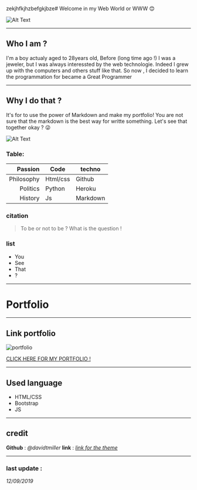 zekjhfkjhzbefgkjbze# Welcome in my Web World or WWW :blush:

  ![Alt Text](https://media.giphy.com/media/vFKqnCdLPNOKc/giphy.gif)


--------------------------------------------------------------------------
## Who I am ?

I'm a boy actualy aged to 28years old, Before (long time ago !) I was a jeweler, but I was always interessted by the web technologie. Indeed I grew up with the computers and others stuff like that.  So now , I decided to learn the programmation for became a Great Programmer

--------------------------------------------------------------------------

## Why I do that ?

It's for to use the power of Markdown and make my portfolio! You are not sure that the markdown is the best way for writte something. Let's see that together okay ?  :stuck_out_tongue_winking_eye:

![Alt Text](https://media.giphy.com/media/3o7TKy3KWDYOA7OUSI/giphy.gif)

### Table:

|Passion|Code|techno|
|-:|----|------|
|Philosophy|Html/css|Github|
|Politics|Python|Heroku|
|History|Js|Markdown|

### citation

> To be or not to be ? What is the question ! 

### list

* You
* See
* That 
* ?


--------------------------------------------------------------------------
# Portfolio

--------------------------------------------------------------------------
## Link portfolio

![portfolio](https://media.giphy.com/media/eIfr3ZHWAw8g5RlSAo/giphy.gif) <br />

[CLICK HERE FOR MY PORTFOLIO ! ](https://lorenzo-chahid.github.io/)

--------------------------------------------------------------------------

## Used language

* HTML/CSS
* Bootstrap
* JS 


--------------------------------------------------------------------------

## credit 

**Github** : *@davidtmiller* 
**link** : *[link for the theme](https://github.com/BlackrockDigital/startbootstrap-resume)*

--------------------------------------------------------------------------

### last update :

_12/09/2019_
